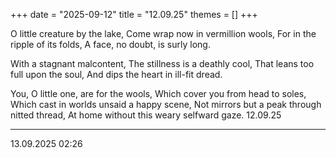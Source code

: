 +++
date = "2025-09-12"
title = "12.09.25"
themes = []
+++

O little creature by the lake,
Come wrap now in vermillion wools,
For in the ripple of its folds,
A face, no doubt, is surly long.

With a stagnant malcontent,
The stillness is a deathly cool,
That leans too full upon the soul,
And dips the heart in ill-fit dread.

You, O little one, are for the wools,
Which cover you from head to soles,
Which cast in worlds unsaid a happy scene,
Not mirrors but a peak through nitted thread,
At home without this weary selfward gaze.
12.09.25

---

13.09.2025 02:26
